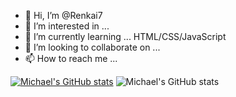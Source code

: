 - 👋 Hi, I’m @Renkai7
- 👀 I’m interested in ...
- 🌱 I’m currently learning ... HTML/CSS/JavaScript
- 💞️ I’m looking to collaborate on ...
- 📫 How to reach me ...

<!---
Renkai7/Renkai7 is a ✨ special ✨ repository because its `README.md` (this file) appears on your GitHub profile.
You can click the Preview link to take a look at your changes.
--->

[![Michael's GitHub stats](https://github-readme-stats.vercel.app/api?username=Renkai7)](https://github.com/renkai7/github-readme-stats)
![Michael's GitHub stats](https://github-readme-stats.vercel.app/api?username=anuraghazra&show_icons=true&theme=radical)

